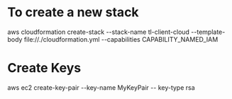 # To create a new stack
aws cloudformation create-stack --stack-name tl-client-cloud --template-body file://./cloudformation.yml --capabilities CAPABILITY_NAMED_IAM


# Create Keys

aws ec2 create-key-pair --key-name MyKeyPair -- key-type rsa